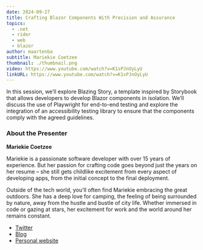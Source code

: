 ```yaml
---
date: 2024-09-27
title: Crafting Blazor Components With Precision and Assurance
topics:
  - .net
  - rider
  - web
  - blazor
author: maartenba
subtitle: Mariekie Coetzee
thumbnail: ./thumbnail.png
video: https://www.youtube.com/watch?v=K1sPJnOyLyU
linkURL: https://www.youtube.com/watch?v=K1sPJnOyLyU
---
```


In this session, we’ll explore Blazing Story, a template inspired by Storybook that allows developers to develop Blazor components in isolation. We’ll discuss the use of Playwright for end-to-end testing and explore the integration of an accessibility testing library to ensure that the components comply with the agreed guidelines.

### About the Presenter

**Mariekie Coetzee**

Mariekie is a passionate software developer with over 15 years of experience. But her passion for crafting code goes beyond just the years on her resume – she still gets childlike excitement from every aspect of developing apps, from the initial concept to the final deployment.

Outside of the tech world, you'll often find Mariekie embracing the great outdoors. She has a deep love for camping, the feeling of being surrounded by nature, away from the hustle and bustle of city life. Whether immersed in code or gazing at stars, her excitement for work and the world around her remains constant.

- [Twitter](https://twitter.com/mariekiecoetzee)
- [Blog](https://medium.com/@mariekie)
- [Personal website](https://www.mariekiecoetzee.com/)
